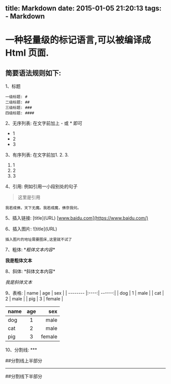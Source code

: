 title: Markdown
date: 2015-01-05 21:20:13
tags: 
    - Markdown
---

# 一种轻量级的标记语言,可以被编译成 Html 页面.

## 简要语法规则如下:

1、标题

    一级标题: #
    二级标题: ##
    三级标题: ###
    四级标题: ####

<!--more-->


2、无序列表: 在文字前加上 - 或 * 即可

* 1
* 2
* 3


3、有序列表: 在文字前加1. 2. 3. 

1. 1
2. 2
3. 3


4、引用: 例如引用一小段别处的句子

> 这里是引用

    我若成佛，天下无魔。我若成魔，佛奈我何。


5、插入链接: \[title](URL)
    [www.baidu.com](https://www.baidu.com/)


6、插入图片: \!\[title](URL)

    插入图片的地址需要图床,这里就不试了


7、粗体: \**粗体文本内容\** 

**我是粗体文本**


8、斜体: \*斜体文本内容\*

*我是斜体文本*


9、表格:
\| name     \| age  \| sex    \|
\| -------- \|:----:\| ------:\|
\| dog      \| 1    \| male   \|
\| cat      \| 2    \| male   \|
\| pig      \| 3    \| female \|

| name     | age  | sex    |
| -------- |:----:| ------:|
| dog      | 1    | male   |
| cat      | 2    | male   |
| pig      | 3    | female |


10、分割线: \***

##分割线上半部分
***
##分割线下半部分

